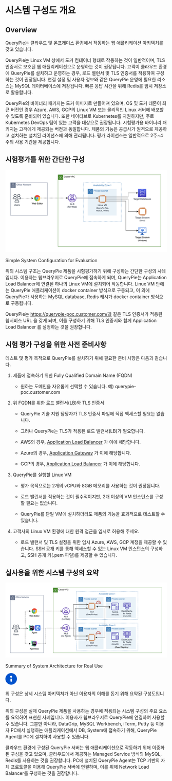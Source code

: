 # 시스템 구성도 개요

## Overview

QueryPie는 클라우드 및 온프레미스 환경에서 작동하는 웹 애플리케이션 아키텍처를 갖고 있습니다.

QueryPie는 Linux VM 상에서 도커 컨테이너 형태로 작동하는 것이 일반적이며, TLS 인증서로 보호된 웹 애플리케이션으로 운영하는 것이 권장됩니다. 고객이 클라우드 환경에 QueryPie를 설치하고 운영하는 경우, 로드 밸런서 및 TLS 인증서를 적용하여 구성하는 것이 권장됩니다. 연결 설정 및 사용자 정보와 같은 QueryPie 운영에 필요한 리소스는 MySQL 데이터베이스에 저장됩니다. 빠른 응답 시간을 위해 Redis를 임시 저장소로 활용합니다.

QueryPie의 바이너리 패키지는 도커 이미지로 만들어져 있으며, OS 및 도커 데몬이 최근 버전인 경우 Azure, AWS, GCP의 Linux VM 또는 물리적인 Linux 서버에 배포할 수 있도록 준비되어 있습니다. 또한 네이티브로 Kubernetes를 지원하지만, 주로 Kubernetes DevOps 팀이 있는 고객을 대상으로 권장됩니다. 시험평가용 바이너리 패키지는 고객에게 제공되는 버전과 동일합니다. 제품의 기능은 공급사가 원격으로 제공하고 설치하는 설치된 라이선스에 의해 관리됩니다. 평가 라이선스는 일반적으로 2주~4주의 사용 기간을 제공합니다.

## 시험평가를 위한 간단한 구성

![Simple System Configuration for Evaluation](../images/system-architecture-evaluation.png)

Simple System Configuration for Evaluation

위의 시스템 구조는 QueryPie 제품을 시험평가하기 위해 구성하는 간단한 구성의 사례입니다. 이용자는 웹브라우저로 QueryPie에 접속하게 되며, QueryPie는 Application Load Balancer에 연결된 하나의 Linux VM에 설치되어 작동합니다. Linux VM 안에는 QueryPie 애플리케이션이 docker container 방식으로 구동되고, 이 외에 QueryPie가 사용하는 MySQL database, Redis 캐시가 docker container 방식으로 구동됩니다.

QueryPie는 https://querypie-poc.customer.com/과 같은 TLS 인증서가 적용된 웹서비스 URL 을 갖게 되며, 이를 구성하기 위해 TLS 인증서와 함께 Application Load Balancer 를 설정하는 것을 권장합니다.

## 시험 평가 구성을 위한 사전 준비사항

테스트 및 평가 목적으로 QueryPie를 설치하기 위해 필요한 준비 사항은 다음과 같습니다.

1. 제품에 접속하기 위한 Fully Qualified Domain Name (FQDN)

   - 원하는 도메인을 자유롭게 선택할 수 있습니다. 예) querypie-poc.customer.com

2. 위 FQDN를 위한 로드 밸런서(LB)와 TLS 인증서

   - QueryPie 기술 지원 담당자가 TLS 인증서 파일에 직접 액세스할 필요는 없습니다.
   
   - 그러나 QueryPie는 TLS가 적용된 로드 밸런서(LB)가 필요합니다.
   
   - AWS의 경우, [Application Load Balancer](https://docs.aws.amazon.com/elasticloadbalancing/latest/application/introduction.html) 가 이에 해당합니다.
   
   - Azure의 경우, [Application Gateway](https://learn.microsoft.com/en-us/azure/application-gateway/overview) 가 이에 해당합니다.
   
   - GCP의 경우, [Application Load Balancer](https://cloud.google.com/load-balancing/docs/application-load-balancer) 가 이에 해당합니다.

3. QueryPie를 실행할 Linux VM

   - 평가 목적으로는 2개의 vCPU와 8GiB 메모리를 사용하는 것이 권장됩니다.
   
   - 로드 밸런서를 적용하는 것이 필수적이지만, 2개 이상의 VM 인스턴스를 구성할 필요는 없습니다.
   
   - QueryPie를 단일 VM에 설치하더라도 제품의 기능을 효과적으로 테스트할 수 있습니다.

4. 고객사의 Linux VM 환경에 대한 원격 접근을 임시로 허용해 주세요.

   - 로드 밸런서 및 TLS 설정을 위한 임시 Azure, AWS, GCP 계정을 제공할 수 있습니다. SSH 공개 키를 통해 액세스할 수 있는 Linux VM 인스턴스의 구성하고, SSH 공개 키(.pem 파일)를 제공할 수 있습니다.

## 실사용을 위한 시스템 구성의 요약

![Summary of System Architecture for Real Use](../images/system-architecture-production.png)

Summary of System Architecture for Real Use

![Info Icon](../images/info-macro-icon.svg)

위 구성은 상세 시스템 아키텍처가 아닌 이용자의 이해를 돕기 위해 요약된 구성도입니다.

위의 구성은 실제 QueryPie 제품을 사용하는 경우에 적용되는 시스템 구성의 주요 요소를 요약하여 표현한 사례입니다. 이용자가 웹브라우저로 QueryPie에 연결하여 사용할 수 있습니다. 그뿐만 아니라, DataGrip, MySQL Workbench, iTerm, Putty 등 이용자 PC에서 실행하는 애플리케이션에서 DB, System에 접속하기 위해, QueryPie Agent를 PC에 설치하여 사용할 수 있습니다.

클라우드 환경에 구성된 QueryPie 서버는 웹 애플리케이션으로 작동하기 위해 이중화된 구성을 갖고 있으며, 클라우드에서 제공하는 Managed Service 방식의 MySQL, Redis를 사용하는 것을 권장합니다. PC에 설치된 QueryPie Agent는 TCP 기반의 자체 프로토콜을 이용해 QueryPie 서버에 연결하며, 이를 위해 Network Load Balancer를 구성하는 것을 권장합니다.